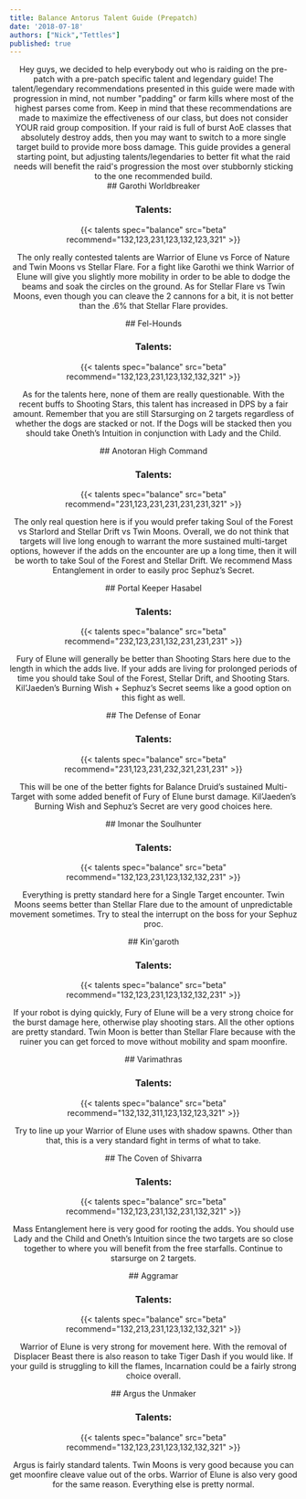 ```yaml
---
title: Balance Antorus Talent Guide (Prepatch)
date: '2018-07-18'
authors: ["Nick","Tettles"]
published: true
---
```


<center>
Hey guys, we decided to help everybody out who is raiding on the pre-patch with a pre-patch specific talent and legendary guide! The talent/legendary recommendations presented in this guide were made with progression in mind, not number "padding" or farm kills where most of the highest parses come from.  Keep in mind that these recommendations are made to maximize the effectiveness of our class, but does not consider YOUR raid group composition.  If your raid is full of burst AoE classes that absolutely destroy adds, then you may want to switch to a more single target build to provide more boss damage.  This guide provides a general starting point, but adjusting talents/legendaries to better fit what the raid needs will benefit the raid's progression the most over stubbornly sticking to the one recommended build.
</center>

<center>
## Garothi Worldbreaker

### Talents: <br>

{{< talents spec="balance" src="beta" recommend="132,123,231,123,132,123,321" >}}


The only really contested talents are Warrior of Elune vs Force of Nature and Twin Moons vs Stellar Flare. For a fight like Garothi we think Warrior of Elune will give you slightly more mobility in order to be able to dodge the beams and soak the circles on the ground. As for Stellar Flare vs Twin Moons, even though you can cleave the 2 cannons for a bit, it is not better than the .6% that Stellar Flare provides.
</center>

<center>
## Fel-Hounds

### Talents:

{{< talents spec="balance" src="beta" recommend="132,123,231,123,132,132,321" >}}

As for the talents here, none of them are really questionable. With the recent buffs to Shooting Stars, this talent has increased in DPS by a fair amount. Remember that you are still Starsurging on 2 targets regardless of whether the dogs are stacked or not. If the Dogs will be stacked then you should take Oneth’s Intuition in conjunction with Lady and the Child.
</center>

<center>
## Anotoran High Command

### Talents:

{{< talents spec="balance" src="beta" recommend="231,123,231,231,231,231,321" >}}

The only real question here is if you would prefer taking Soul of the Forest vs Starlord and Stellar Drift vs Twin Moons. Overall, we do not think that targets will live long enough to warrant the more sustained multi-target options, however if the adds on the encounter are up a long time, then it will be worth to take Soul of the Forest and Stellar Drift. We recommend Mass Entanglement in order to easily proc Sephuz’s Secret.
</center>

<center>
## Portal Keeper Hasabel

### Talents:

{{< talents spec="balance" src="beta" recommend="232,123,231,132,231,231,231" >}}

Fury of Elune will generally be better than Shooting Stars here due to the length in which the adds live. If your adds are living for prolonged periods of time you should take Soul of the Forest, Stellar Drift, and Shooting Stars. Kil’Jaeden’s Burning Wish + Sephuz’s Secret seems like a good option on this fight as well.
</center>

<center>
## The Defense of Eonar

### Talents:

{{< talents spec="balance" src="beta" recommend="231,123,231,232,321,231,231" >}}

This will be one of the better fights for Balance Druid’s sustained Multi-Target with some added benefit of Fury of Elune burst damage. Kil’Jaeden’s Burning Wish and Sephuz’s Secret are very good choices here.
</center>

<center>
## Imonar the Soulhunter

### Talents:

{{< talents spec="balance" src="beta" recommend="132,123,231,123,132,132,231" >}}

Everything is pretty standard here for a Single Target encounter. Twin Moons seems better than Stellar Flare due to the amount of unpredictable movement sometimes. Try to steal the interrupt on the boss for your Sephuz proc.
</center>

<center>
## Kin'garoth

### Talents:

{{< talents spec="balance" src="beta" recommend="132,123,231,123,132,132,231" >}}

If your robot is dying quickly, Fury of Elune will be a very strong choice for the burst damage here, otherwise play shooting stars. All the other options are pretty standard. Twin Moon is better than Stellar Flare because with the ruiner you can get forced to move without mobility and spam moonfire.
</center>

<center>
## Varimathras

### Talents:

{{< talents spec="balance" src="beta" recommend="132,132,311,123,132,123,321" >}}

Try to line up your Warrior of Elune uses with shadow spawns. Other than that, this is a very standard fight in terms of what to take.
</center>

<center>
## The Coven of Shivarra

### Talents:

{{< talents spec="balance" src="beta" recommend="132,123,231,132,231,132,321" >}}

Mass Entanglement here is very good for rooting the adds. You should use Lady and the Child and Oneth’s Intuition since the two targets are so close together to where you will benefit from the free starfalls. Continue to starsurge on 2 targets.
</center>

<center>
## Aggramar

### Talents:

{{< talents spec="balance" src="beta" recommend="132,213,231,123,132,132,321" >}}

Warrior of Elune is very strong for movement here. With the removal of Displacer Beast there is also reason to take Tiger Dash if you would like. If your guild is struggling to kill the flames, Incarnation could be a fairly strong choice overall.
</center>

<center>
## Argus the Unmaker

### Talents:

{{< talents spec="balance" src="beta" recommend="132,123,231,123,132,132,321" >}}

Argus is fairly standard talents. Twin Moons is very good because you can get moonfire cleave value out of the orbs. Warrior of Elune is also very good for the same reason. Everything else is pretty normal.
</center>
